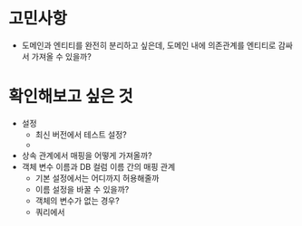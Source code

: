 # 고민사항
- 도메인과 엔티티를 완전히 분리하고 싶은데, 도메인 내에 의존관계를 엔티티로 감싸서 가져올 수 있을까?

# 확인해보고 싶은 것
- 설정
  - 최신 버전에서 테스트 설정?
  - 
- 상속 관계에서 매핑을 어떻게 가져올까?
- 객체 변수 이름과 DB 컬럼 이름 간의 매핑 관계
  - 기본 설정에서는 어디까지 허용해줄까
  - 이름 설정을 바꿀 수 있을까?
  - 객체의 변수가 없는 경우?
  - 쿼리에서